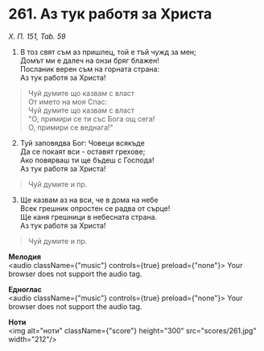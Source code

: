 # 261. Аз тук работя за Христа  

*Х. П. 151, Tab. 59*  

1. В тоз свят съм аз пришлец, той е тъй чужд за мен;  
Домът ми е далеч на онзи бряг блажен!  
Посланик верен съм на горната страна:  
Аз тук работя за Христа!  

> Чуй думите що казвам с власт  
> От името на моя Спас:  
> Чуй думите що казвам с власт  
> "О, примири се ти със Бога ощ сега!  
> О, примири се веднага!"  

2. Туй заповядва Бог: Човеци всякъде  
Да се покаят вси - оставят грехове;  
Ако повярваш ти ще бъдеш с Господа!  
Аз тук работя за Христа!  

> Чуй думите и пр.  

3. Ще казвам аз на вси, че в дома на небе  
Всек грешник опростен се радва от сърце!  
Ще каня грешници в небесната страна.  
Аз тук работя за Христа!  

> Чуй думите и пр.  

__Мелодия__  
<audio className={"music"} controls={true} preload={"none"}><source src="mp3/261.mp3" type="audio/mpeg"/>
Your browser does not support the audio tag.
</audio>  

__Едноглас__  
<audio className={"music"} controls={true} preload={"none"}><source src="transp/261.mp3" type="audio/mpeg"/>
Your browser does not support the audio tag.
</audio>  

__Ноти__  
<img alt="ноти" className={"score"} height="300" src="scores/261.jpg" width="212"/>
